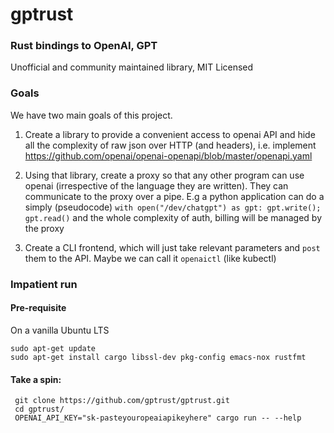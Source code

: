 # gptrust
### Rust bindings to OpenAI, GPT
Unofficial and community maintained library,
MIT Licensed

### Goals
We have two main goals of this project.

1. Create a library to provide a convenient access to openai API and hide all the complexity of raw json over HTTP (and headers), i.e. implement https://github.com/openai/openai-openapi/blob/master/openapi.yaml

2. Using that library, create a proxy so that any other program can use openai (irrespective of the language they are written). They can communicate to the proxy over a pipe. E.g a python application can do a simply (pseudocode) `with open("/dev/chatgpt") as gpt: gpt.write(); gpt.read()` and the whole complexity of auth, billing will be managed by the proxy

3. Create a CLI frontend, which will just take relevant parameters and `post` them to the API. Maybe we can call it `openaictl` (like kubectl)

### Impatient run

#### Pre-requisite

On a vanilla Ubuntu LTS

```
sudo apt-get update
sudo apt-get install cargo libssl-dev pkg-config emacs-nox rustfmt
```

#### Take a spin:

```
 git clone https://github.com/gptrust/gptrust.git
 cd gptrust/
 OPENAI_API_KEY="sk-pasteyouropeaiapikeyhere" cargo run -- --help
```
